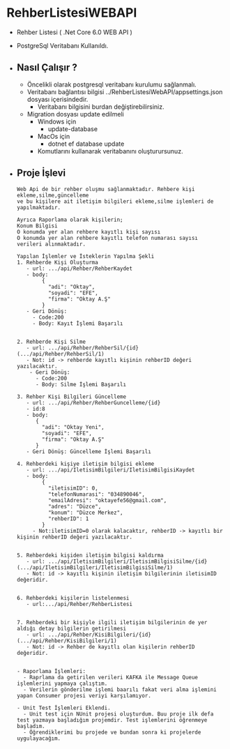 # RehberListesiWEBAPI
- Rehber Listesi ( .Net Core 6.0 WEB API )
- PostgreSql Veritabanı Kullanıldı.
- Nasıl Çalışır ? 
   - 
   - Öncelikli olarak postgresql veritabanı kurulumu sağlanmalı.
   - Veritabanı bağlantısı bilgisi ../RehberListesiWebAPI/appsettings.json dosyası içerisindedir.
      - Veritabanı bilgisini burdan değiştirebilirsiniz.
   - Migration dosyası update edilmeli
      - Windows için
         - update-database
      - MacOs için
         - dotnet ef database update 
      - Komutlarını kullanarak veritabanını oluşturursunuz.

- Proje İşlevi 
   -
      Web Api de bir rehber oluşmu sağlanmaktadır. Rehbere kişi ekleme,silme,güncelleme
      ve bu kişilere ait iletişim bilgileri ekleme,silme işlemleri de yapılmaktadır.

      Ayrıca Raporlama olarak kişilerin;
      Konum Bilgisi
      O konumda yer alan rehbere kayıtlı kişi sayısı
      O konumda yer alan rehbere kayıtlı telefon numarası sayısı
      verileri alınmaktadır.

      Yapılan İşlemler ve İsteklerin Yapılma Şekli
      1. Rehberde Kişi Oluşturma
         - url: .../api/Rehber/RehberKaydet
         - body: 
              {
                "adi": "Oktay",
                "soyadi": "EFE",
                "firma": "Oktay A.Ş"
              }
         - Geri Dönüş:
           - Code:200
           - Body: Kayıt İşlemi Başarılı


      2. Rehberde Kişi Silme
         - url: .../api/Rehber/RehberSil/{id} (.../api/Rehber/RehberSil/1)
         - Not: id -> rehberde kayıtlı kişinin rehberID değeri yazılacaktır.
          - Geri Dönüş:
            - Code:200
            - Body: Silme İşlemi Başarılı

      3. Rehber Kişi Bilgileri Güncelleme
         - url: .../api/Rehber/RehberGuncelleme/{id}
         - id:8
         - body: 
            {
              "adi": "Oktay Yeni",
              "soyadi": "EFE",
              "firma": "Oktay A.Ş"
            }
         - Geri Dönüş: Güncelleme İşlemi Başarılı

      4. Rehberdeki kişiye iletişim bilgisi ekleme
         - url: .../api/IletisimBilgileri/IletisimBilgisiKaydet
         - body: 
              {
                "iletisimID": 0,
                "telefonNumarasi": "034890046",
                "emailAdresi": "oktayefe56@gmail.com",
                "adres": "Düzce",
                "konum": "Düzce Merkez",
                "rehberID": 1
              }
           - Not:iletisimID=0 olarak kalacaktır, rehberID -> kayıtlı bir kişinin rehberID değeri yazılacaktır.


      5. Rehberdeki kişiden iletişim bilgisi kaldırma
         - url: .../api/IletisimBilgileri/IletisimBilgisiSilme/{id} (.../api/IletisimBilgileri/IletisimBilgisiSilme/1)
         - Not: id -> kayıtlı kişinin iletişim bilgilerinin iletisimID değeridir.


      6. Rehberdeki kişilerin listelenmesi
         - url:.../api/Rehber/RehberListesi


      7. Rehberdeki bir kişiyle ilgili iletişim bilgilerinin de yer aldığı detay bilgilerin getirilmesi
         - url: .../api/Rehber/KisiBilgileri/{id} (.../api/Rehber/KisiBilgileri/1)
         - Not: id -> Rehber de kayıtlı olan kişilerin rehberID değeridir.


      - Raporlama İşlemleri:
        - Raprlama da getirilen verileri KAFKA ile Message Queue işlemlerini yapmaya çalıştım.
        - Verilerin gönderilme işlemi baarılı fakat veri alma işlemini yapan Consumer projesi veriyi karşılamıyor. 

      - Unit Test İşlemleri Eklendi.
        - Unit test için NUnit projesi oluşturdum. Buu proje ilk defa test yazmaya başladığım projemdir. Test işlemlerini öğrenmeye başladım.
        - Öğrendiklerimi bu projede ve bundan sonra ki projelerde uygulayacağım.


